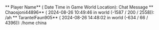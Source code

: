 ** Player Name** ( Date  Time in  Game World Location):  Chat Message
** Chaosjoni44896** ( 2024-08-26  10:49:46 in  world (-1587 / 200 / 2558)): /ah
** TarantelFaun905** ( 2024-08-26  14:48:02 in  world (-634 / 66 / 4396)): /home china

